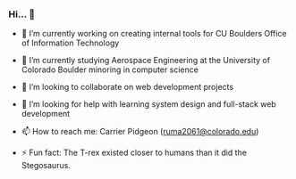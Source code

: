 ### Hi... 👋


- 🔭 I’m currently working on creating internal tools for CU Boulders Office of Information Technology

- 🌱 I’m currently studying Aerospace Engineering at the University of Colorado Boulder minoring in computer science

- 👯 I’m looking to collaborate on web development projects

- 🤔 I’m looking for help with learning system design and full-stack web development

- 📫 How to reach me: Carrier Pidgeon (ruma2061@colorado.edu)

- ⚡ Fun fact: The T-rex existed closer to humans than it did the Stegosaurus.

